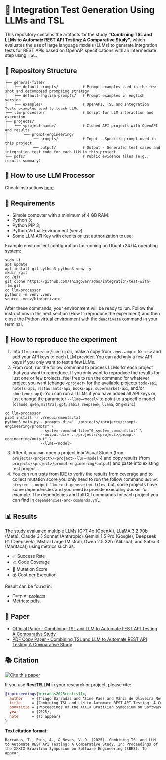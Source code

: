# 🧩 Integration Test Generation Using LLMs and TSL

This repository contains the artifacts for the study **"Combining TSL and LLMs to Automate REST API Testing: A Comparative Study"**, which evaluates the use of large language models (LLMs) to generate integration tests for REST APIs based on OpenAPI specifications with an intermediate step using TSL.

## 📂 Repository Structure

```
├── general-files/
│   ├── default-prompts/           # Prompt examples used in the few-shot and decomposed prompting strategy
│   ├── default-english-prompts/   # Prompt examples in english version
│   ├── examples/                  # OpenAPI, TSL and Integration Tests examples used to teach LLMs 
├── llm-processor/                 # Script for LLM interaction and execution
├── projects/
│   └── <project-name>/            # Cloned API projects with OpenAPI and results
│       └── prompt-engineering/
│           ├── prompts/           # Input - Specific prompt used in this project
│           ├── output/            # Output - Generated test cases and integration test code for each LLM in this project
├── pdfs/                          # Public evidence files (e.g., results summary)
```

## 🚀 How to use LLM Processor

Check instructions [here](llm-processor/README.md).

## 🧪 Requirements 

- Simple computer with a minimum of 4 GB RAM;
- Python 3;
- Python PIP 3;
- Python Virtual Environment (venv);
- Some LLM API Key with credits or just authorization to use;

Example environment configuration for running on Ubuntu 24.04 operating system:

```
sudo -i
apt update
apt install git python3 python3-venv -y
mkdir /git 
cd /git
git clone https://github.com/ThiagoBarradas/integration-test-with-llm.git
cd llm-processor
python3 -m venv .venv
source .venv/bin/activate
```

After these commands, your environment will be ready to run. Follow the instructions in the next section (How to reproduce the experiment) and then close the Python virtual environment with the `deactivate` command in your terminal.

## 🧪 How to reproduce the experiment

1. Into `llm-processor/config` dir, make a copy from `.env.sample` to `.env` and add your API keys to each LLM provider. You can add only a few API keys if you only want to test a few LLMs.
2. From root, run the follow command to process LLMs for each project that you want to reproduce. If you only want to reproduce the results for just one or few projects, feel free to run the command for whatever project you want (change `<project>` for the available projects `todo-api`, `hotels-api`, `restaurants-api`, `books-api`, `supermarket-api`, and/or `shortener-api`). You can run all LLMs if you have added all API keys or, just change the parameter `--llms=<model>` to point to a specific model (`claude`, `qwen`, `mistral`, `gpt`, `sabia`, `deepseek`, `llama`, or `gemini`)
```
cd llm-processor
pip3 install -r ./requirements.txt
python3 main.py --prompts-dir="../projects/<project>/prompt-engineering/prompts" \
                --system-command-file="0_system_command.txt" \
                --output-dir="../projects/<project>/prompt-engineering/output" \
                --llms=<model>
```
3. After it, you can open a project into Visual Studio (from `projects/<project>/<project>-llm-<model>`) and copy results (from `projects/<project>/prompt-engineering/output`) and paste into existing test project.
4. You can run tests from IDE to verify the results from coverage and to collect mutation score you only need to run the follow command `dotnet stryker --output llm-test-generation-files`, but, some projects have some dependencies and you need to provide executing docker for example. The dependecies and full CLI commands for each project you can find in `dependencies-and-commands.yml`.

## 📊 Results

The study evaluated multiple LLMs (GPT 4o (OpenAI), LLaMA 3.2 90b (Meta), Claude 3.5 Sonnet (Anthropic), Gemini 1.5 Pro (Google), Deepseek R1 (Deepseek), Mistral Large (Mistral), Qwen 2.5 32b (Alibaba), and Sabiá 3 (Maritaca)) using metrics such as:
- ✅ Success Rate
- 📈 Code Coverage
- 🧬 Mutation Score
- 💰 Cost per Execution

Result can be found in:
- Output: [projects](projects/files.md).
- Metrics: [pdfs](pdfs/all_results.pdf).

## 📄 Paper

- [Official Paper - Combining TSL and LLM to Automate REST API Testing A Comparative Study](https://tinyurl.com/resttsllm-paper) 
- [PDF Copy Paper - Combining TSL and LLM to Automate REST API Testing A Comparative Study](pdfs/paper.pdf) 

## 📚 Citation
[![Cite this paper](https://img.shields.io/badge/Cite%20this%20paper-SBES%202025-blue)](#citation)

If you use **RestTSLLM** in your research or project, please cite:

```bibtex
@inproceedings{barradas2025resttsllm,
  author    = {Thiago Barradas and Aline Paes and Vânia de Oliveira Neves},
  title     = {Combining TSL and LLM to Automate REST API Testing: A Comparative Study},
  booktitle = {Proceedings of the XXXIX Brazilian Symposium on Software Engineering (SBES)},
  year      = {2025},
  note      = {To appear}
} 
```

**Text citation format:**

```
Barradas, T., Paes, A., & Neves, V. O. (2025). Combining TSL and LLM to Automate REST API Testing: A Comparative Study. In: Proceedings of the XXXIX Brazilian Symposium on Software Engineering (SBES). To appear.
```

